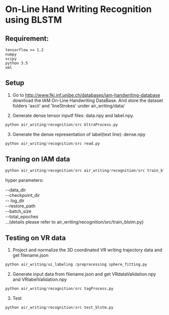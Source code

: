# On-Line Hand Writing Recognition using BLSTM
## Requirement:
    tensorflow >= 1.2
    numpy
    scipy
    python 3.5
    xml
    
## Setup
1. Go to http://www.fki.inf.unibe.ch/databases/iam-handwriting-database download the IAM On-Line Handwriting DataBase.
    And store the dataset folders 'ascii' and 'lineStrokes' under air_writing/data/

2. Generate dense tensor inputf files: data.npy and label.npy.  
```python
python air_writing/recognition/src UltraProcess.py
```
  
3. Generate the dense representation of label(text line): dense.npy
```python
python air_writing/recognition/src read.py
```
 

## Traning on IAM data   
```python
python air_writing/recognition/src air_writing/recognition/src train_blstm.py
```
hyper parameters:   

--data_dir  
--checkpoint_dir   
-- log_dir    
--restore_path   
--batch_size    
--total_epoches   
...(details please refer to air_writing/recognition/src/train_blstm.py)

## Testing on VR data
1. Project and normalize the 3D coordinated VR writing trajectory data and get filename.json
```python
python air_writing/ui_labeling /preprocessing sphere_fitting.py
```
2. Generate input data from filename.json and get VRdataValidation.npy and VRlabelValidation.npy
```python
python air_writing/recognition/src tagProcess.py
```
3. Test  
```python
python air_writing/recognition/src test_blstm.py
```
